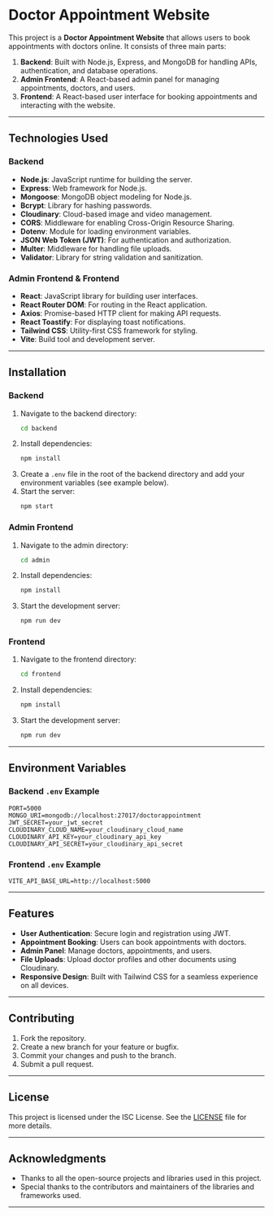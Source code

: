 # Doctor Appointment Website

This project is a **Doctor Appointment Website** that allows users to book appointments with doctors online. It consists of three main parts:
1. **Backend**: Built with Node.js, Express, and MongoDB for handling APIs, authentication, and database operations.
2. **Admin Frontend**: A React-based admin panel for managing appointments, doctors, and users.
3. **Frontend**: A React-based user interface for booking appointments and interacting with the website.

---

## Technologies Used

### Backend
- **Node.js**: JavaScript runtime for building the server.
- **Express**: Web framework for Node.js.
- **Mongoose**: MongoDB object modeling for Node.js.
- **Bcrypt**: Library for hashing passwords.
- **Cloudinary**: Cloud-based image and video management.
- **CORS**: Middleware for enabling Cross-Origin Resource Sharing.
- **Dotenv**: Module for loading environment variables.
- **JSON Web Token (JWT)**: For authentication and authorization.
- **Multer**: Middleware for handling file uploads.
- **Validator**: Library for string validation and sanitization.

### Admin Frontend & Frontend
- **React**: JavaScript library for building user interfaces.
- **React Router DOM**: For routing in the React application.
- **Axios**: Promise-based HTTP client for making API requests.
- **React Toastify**: For displaying toast notifications.
- **Tailwind CSS**: Utility-first CSS framework for styling.
- **Vite**: Build tool and development server.

---

## Installation

### Backend
1. Navigate to the backend directory:
   ```bash
   cd backend
   ```
2. Install dependencies:
   ```bash
   npm install
   ```
3. Create a `.env` file in the root of the backend directory and add your environment variables (see example below).
4. Start the server:
   ```bash
   npm start
   ```

### Admin Frontend
1. Navigate to the admin directory:
   ```bash
   cd admin
   ```
2. Install dependencies:
   ```bash
   npm install
   ```
3. Start the development server:
   ```bash
   npm run dev
   ```

### Frontend
1. Navigate to the frontend directory:
   ```bash
   cd frontend
   ```
2. Install dependencies:
   ```bash
   npm install
   ```
3. Start the development server:
   ```bash
   npm run dev
   ```

---

## Environment Variables

### Backend `.env` Example
```plaintext
PORT=5000
MONGO_URI=mongodb://localhost:27017/doctorappointment
JWT_SECRET=your_jwt_secret
CLOUDINARY_CLOUD_NAME=your_cloudinary_cloud_name
CLOUDINARY_API_KEY=your_cloudinary_api_key
CLOUDINARY_API_SECRET=your_cloudinary_api_secret
```

### Frontend `.env` Example
```plaintext
VITE_API_BASE_URL=http://localhost:5000
```

---

## Features
- **User Authentication**: Secure login and registration using JWT.
- **Appointment Booking**: Users can book appointments with doctors.
- **Admin Panel**: Manage doctors, appointments, and users.
- **File Uploads**: Upload doctor profiles and other documents using Cloudinary.
- **Responsive Design**: Built with Tailwind CSS for a seamless experience on all devices.

---

## Contributing
1. Fork the repository.
2. Create a new branch for your feature or bugfix.
3. Commit your changes and push to the branch.
4. Submit a pull request.

---

## License
This project is licensed under the ISC License. See the [LICENSE](LICENSE) file for more details.

---

## Acknowledgments
- Thanks to all the open-source projects and libraries used in this project.
- Special thanks to the contributors and maintainers of the libraries and frameworks used.

---

